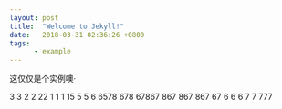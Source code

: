 ```yaml
---
layout: post
title:  "Welcome to Jekyll!"
date:   2018-03-31 02:36:26 +0800
tags:
      - example
---
```

这仅仅是个实例噢·

3
3
2
2
22
1
1
1
15
5
5
6
6578
678
67867
867
867
867
67
6
6
6
7
7
777
